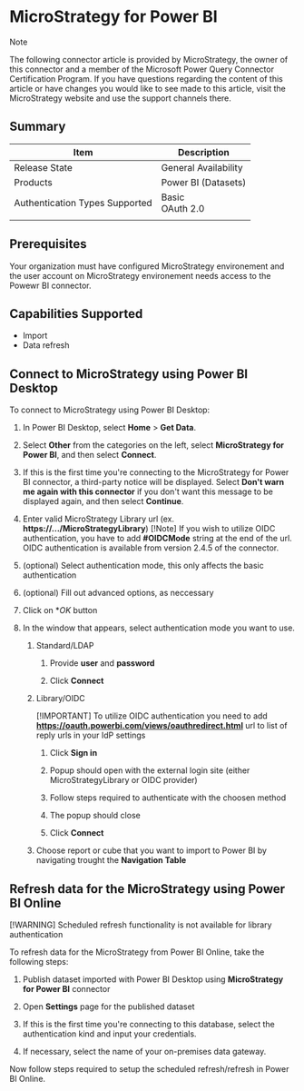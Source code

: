# MicroStrategy for Power BI

>[!Note]
>The following connector article is provided by MicroStrategy, the owner of this connector and a member of the Microsoft Power Query Connector Certification Program. If you have questions regarding the content of this article or have changes you would like to see made to this article, visit the MicroStrategy website and use the support channels there.

## Summary

| Item | Description |
| ---- | ----------- |
| Release State | General Availability |
| Products | Power BI (Datasets) |
| Authentication Types Supported | Basic</br>OAuth 2.0 |
| | |

## Prerequisites

Your organization must have configured MicroStrategy environement and the user account on MicroStrategy environement needs access to the Powewr BI connector.
 
## Capabilities Supported
* Import
* Data refresh

## Connect to MicroStrategy using Power BI Desktop

To connect to MicroStrategy using Power BI Desktop:

1. In Power BI Desktop, select **Home** > **Get Data**. 

2. Select **Other** from the categories on the left, select **MicroStrategy for Power BI**, and then select **Connect**.

3. If this is the first time you're connecting to the MicroStrategy for Power BI connector, a third-party notice will be displayed. Select **Don't warn me again with this connector** if you don't want this message to be displayed again, and then select **Continue**.

4. Enter valid MicroStrategy Library url (ex. **https://.../MicroStrategyLibrary**)
[!Note] If you wish to utilize OIDC authentication, you have to add **#OIDCMode** string at the end of the url.</br>OIDC authentication is available from version 2.4.5 of the connector.

5. (optional) Select authentication mode, this only affects the basic authentication

6. (optional) Fill out advanced options, as neccessary

7. Click on **OK* button

8. In the window that appears, select authentication mode you want to use.

   1. Standard/LDAP

      1. Provide **user** and **password**

      2. Click **Connect**
   
   2. Library/OIDC

      [!IMPORTANT] To utilize OIDC authentication you need to add **https://oauth.powerbi.com/views/oauthredirect.html** url to list of reply urls in your IdP settings

      1. Click **Sign in**

      2. Popup should open with the external login site (either MicroStrategyLibrary or OIDC provider)

      3. Follow steps required to authenticate with the choosen method

      4. The popup should close

      5. Click **Connect**

   9. Choose report or cube that you want to import to Power BI by navigating trought the **Navigation Table**

## Refresh data for the MicroStrategy using Power BI Online

[!WARNING] Scheduled refresh functionality is not available for library authentication

To refresh data for the MicroStrategy from Power BI Online, take the following steps:
 
1. Publish dataset imported with Power BI Desktop using **MicroStrategy for Power BI** connector

2. Open **Settings** page for the published dataset

3. If this is the first time you're connecting to this database, select the authentication kind and input your credentials.

4. If necessary, select the name of your on-premises data gateway.

Now follow steps required to setup the scheduled refresh/refresh in Power BI Online.
